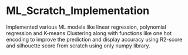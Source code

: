 # ML_Scratch_Implementation
Implemented various ML models like linear regression, polynomial regression and K-means Clustering along with functions like one hot encoding to improve the
prediction and display accuracy using R2-score and silhouette score from scratch using only numpy library. 
